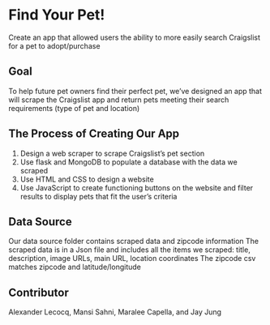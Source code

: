 # Find Your Pet!

Create an app that allowed users the ability to more easily search Craigslist for a pet to adopt/purchase

Goal
------
To help future pet owners find their perfect pet, we’ve designed an app that will scrape the Craigslist app and return pets meeting their search requirements (type of pet and location)

The Process of Creating Our App
------
1. Design a web scraper to scrape Craigslist’s pet section
2. Use flask and MongoDB to populate a database with the data we scraped
3. Use HTML and CSS to design a website 
4. Use JavaScript to create functioning buttons on the website and filter results to display pets that fit the user’s criteria 

Data Source
------
Our data source folder contains scraped data and zipcode information
The scraped data is in a Json file and includes all the items we scraped: title, description, image URLs, main URL, location coordinates
The zipcode csv matches zipcode and latitude/longitude 

Contributor
------
Alexander Lecocq, Mansi Sahni, Maralee Capella, and Jay Jung
